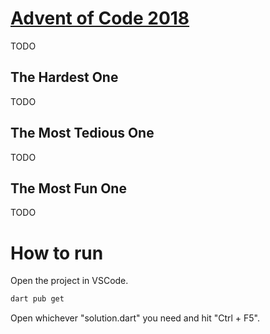 # [Advent of Code 2018](https://adventofcode.com/2018)

TODO

## The Hardest One

TODO

## The Most Tedious One

TODO

## The Most Fun One

TODO

# How to run

Open the project in VSCode.

```sh
dart pub get
```

Open whichever "solution.dart" you need and hit "Ctrl + F5".


